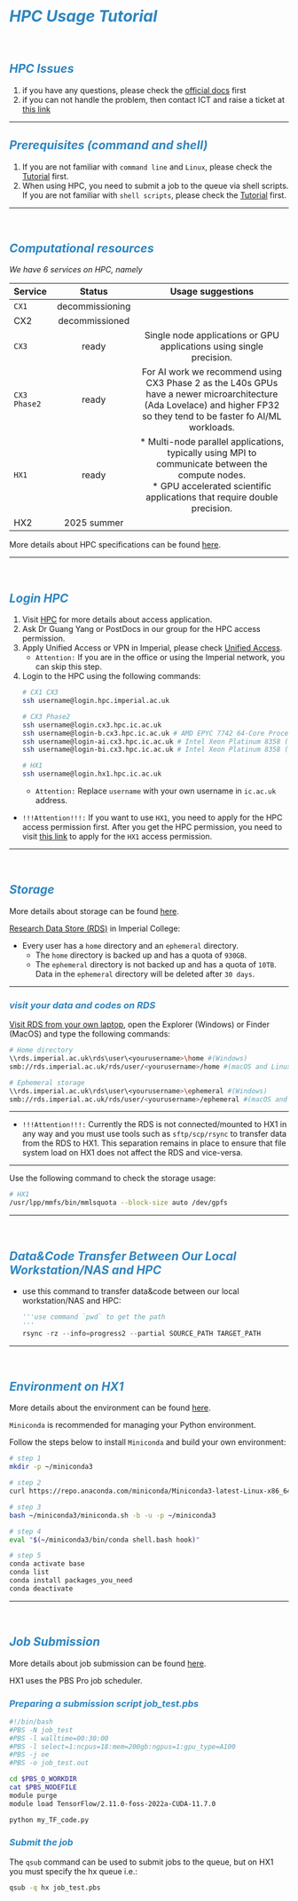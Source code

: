 # <span style="color:#2E86C1 ">*HPC Usage Tutorial*</span>

<!-- ## <span style="color:#2E86C1 ">*JUST follow this tutorial step by step !*</span> -->

<br>

## <span style="color:#2E86C1 ">*HPC Issues*</span>
1. if you have any questions, please check the [official docs](https://icl-rcs-user-guide.readthedocs.io/en/latest/hpc/) first
2. if you can not handle the problem, then contact ICT and raise a ticket at [this link](https://www.imperial.ac.uk/admin-services/ict/self-service/research-support/rcs/get-support/contact-us/
)

---

## <span style="color:#2E86C1 ">*Prerequisites (command and shell)*</span>
1. If you are not familiar with `command line` and `Linux`, please check the [Tutorial](https://icl-rcs-user-guide.readthedocs.io/en/latest/support/using-linux/command-line/
) first.
2. When using HPC, you need to submit a job to the queue via shell scripts. If you are not familiar with `shell scripts`, please check the [Tutorial](https://icl-rcs-user-guide.readthedocs.io/en/latest/support/using-linux/shell-scripting/) first.


---
<br>

## <span style="color:#2E86C1 ">*Computational resources*</span>

*We have 6 services on HPC, namely*

|Service|Status|Usage suggestions|
| :--- | :---: | :---: |
|`CX1`|decommissioning|
|CX2|decommissioned|
|`CX3`|ready| Single node applications or GPU applications using single precision. |
|`CX3 Phase2`|ready| For AI work we recommend using CX3 Phase 2 as the L40s GPUs have a newer microarchitecture (Ada Lovelace) and higher FP32 so they tend to be faster fo AI/ML workloads. |
|`HX1`|ready| * Multi-node parallel applications, typically using MPI to communicate between the compute nodes. <br> * GPU accelerated scientific applications that require double precision. |
|HX2|2025 summer| |

More details about HPC specifications can be found [here](https://icl-rcs-user-guide.readthedocs.io/en/latest/hpc/cluster-specification/
).

---
<br>


## <span style="color:#2E86C1 ">*Login HPC*</span>

1. Visit [HPC](https://www.imperial.ac.uk/admin-services/ict/self-service/research-support/rcs/get-access/
) for more details about access application.
2. Ask Dr Guang Yang or PostDocs in our group for the HPC access permission.
3. Apply Unified Access or VPN in Imperial, please check [Unified Access](https://www.imperial.ac.uk/admin-services/ict/self-service/connect-communicate/remote-access/unified-access/).
    * `Attention:` If you are in the office or using the Imperial network, you can skip this step.
4. Login to the HPC using the following commands:
    ```bash
    # CX1 CX3
    ssh username@login.hpc.imperial.ac.uk

    # CX3 Phase2
    ssh username@login.cx3.hpc.ic.ac.uk
    ssh username@login-b.cx3.hpc.ic.ac.uk # AMD EPYC 7742 64-Core Processor (Rome)
    ssh username@login-ai.cx3.hpc.ic.ac.uk # Intel Xeon Platinum 8358 (Ice Lake)
    ssh username@login-bi.cx3.hpc.ic.ac.uk # Intel Xeon Platinum 8358 (Ice Lake)

    # HX1
    ssh username@login.hx1.hpc.ic.ac.uk
    ```
    * `Attention:` Replace `username` with your own username in `ic.ac.uk` address.

* `!!!Attention!!!:` If you want to use `HX1`, you need to apply for the HPC access permission first. After you get the HPC permission, you need to visit [this link](https://servicemgt.service-now.com/ask?id=sc_cat_item&sys_id=cbf5a4281b9c79101533a8a4bd4bcbea&sysparm_category=52a4a8f21be62110557837b5464bcbd24) to apply for the `HX1` access permission.
---
<br>


## <span style="color:#2E86C1 ">*Storage*</span>

More details about storage can be found [here](https://icl-rcs-user-guide.readthedocs.io/en/latest/hpc/getting-started/data-management-on-hpc/).

[Research Data Store (RDS)](https://icl-rcs-user-guide.readthedocs.io/en/latest/rds/) in Imperial College:
* Every user has a `home` directory and an `ephemeral` directory. 
    * The `home` directory is backed up and has a quota of `930GB`.     
    * The `ephemeral` directory is not backed up and has a quota of `10TB`. Data in the `ephemeral` directory will be deleted after `30 days`.
---

### <span style="color:#2E86C1 ">*visit your data and codes on RDS*</span>
<u>Visit RDS from your own laptop</u>, open the Explorer (Windows) or Finder (MacOS) and type the following commands:
```bash
# Home directory
\\rds.imperial.ac.uk\rds\user\<yourusername>\home #(Windows)
smb://rds.imperial.ac.uk/rds/user/<yourusername>/home #(macOS and Linux)

# Ephemeral storage
\\rds.imperial.ac.uk\rds\user\<yourusername>\ephemeral #(Windows)
smb://rds.imperial.ac.uk/rds/user/<yourusername>/ephemeral #(macOS and Linux)
```

---
* `!!!Attention!!!:` Currently the RDS is not connected/mounted to HX1 in any way and you must use tools such as `sftp/scp/rsync` to transfer data from the RDS to HX1. This separation remains in place to ensure that file system load on HX1 does not affect the RDS and vice-versa.
---

Use the following command to check the storage usage:
```bash
# HX1
/usr/lpp/mmfs/bin/mmlsquota --block-size auto /dev/gpfs
```
---
<br>


## <span style="color:#2E86C1 ">*Data&Code Transfer Between Our Local Workstation/NAS and HPC*</span>

* use this command to transfer data&code between our local workstation/NAS and HPC:

    ``` python
    '''use command `pwd` to get the path
    '''
    rsync -rz --info=progress2 --partial SOURCE_PATH TARGET_PATH
    ```

---
<br>


## <span style="color:#2E86C1 ">*Environment on HX1*</span>

More details about the environment can be found [here](https://icl-rcs-user-guide.readthedocs.io/en/latest/hpc/pilot/hx1/).

`Miniconda` is recommended for managing your Python environment. 

Follow the steps below to install `Miniconda` and build your own environment:
```bash
# step 1
mkdir -p ~/miniconda3

# step 2
curl https://repo.anaconda.com/miniconda/Miniconda3-latest-Linux-x86_64.sh -o ~/miniconda3/miniconda.sh

# step 3
bash ~/miniconda3/miniconda.sh -b -u -p ~/miniconda3

# step 4
eval "$(~/miniconda3/bin/conda shell.bash hook)"

# step 5
conda activate base
conda list
conda install packages_you_need
conda deactivate
```

---
<br>


## <span style="color:#2E86C1 ">*Job Submission*</span>

More details about job submission can be found [here](https://icl-rcs-user-guide.readthedocs.io/en/latest/hpc/pilot/hx1/).

HX1 uses the PBS Pro job scheduler.


### <span style="color:#2E86C1 ">*Preparing a submission script job_test.pbs*</span>

```bash
#!/bin/bash
#PBS -N job_test
#PBS -l walltime=00:30:00
#PBS -l select=1:ncpus=18:mem=200gb:ngpus=1:gpu_type=A100
#PBS -j oe
#PBS -o job_test.out

cd $PBS_O_WORKDIR
cat $PBS_NODEFILE
module purge
module load TensorFlow/2.11.0-foss-2022a-CUDA-11.7.0

python my_TF_code.py
```

### <span style="color:#2E86C1 ">*Submit the job*</span>

The `qsub` command can be used to submit jobs to the queue, but on HX1 you must specify the hx queue i.e.:
```bash
qsub -q hx job_test.pbs
```


